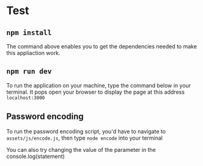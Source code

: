 # Test

## `npm install`

The command above enables you to get the dependencies needed to make this appliaction work.

## `npm run dev`

To run the application on your machine, type the command below in your terminal. It pops open your browser to display the page at this address `localhost:3000`

## Password encoding

To run the password encoding script, you'd have to navigate to `assets/js/encode.js`, then type `node encode` into your terminal

You can also try changing the value of the parameter in the console.log(statement)
